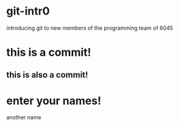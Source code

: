 # git-intr0
introducing git to new members of the programming team of 6045

# this is a commit!

## this is also a commit!

# enter your names!

another name
